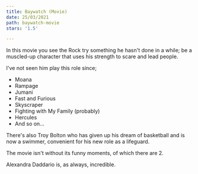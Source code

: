 ```yaml
---
title: Baywatch (Movie)
date: 25/03/2021
path: baywatch-movie
stars: '1.5'

---
```

In this movie you see the Rock try something he hasn't done in a while; be a muscled-up character that uses his strength to scare and lead people.

I've not seen him play this role since;

* Moana
* Rampage
* Jumani
* Fast and Furious
* Skyscraper
* Fighting with My Family (probably)
* Hercules
* And so on...

There's also Troy Bolton who has given up his dream of basketball and is now a swimmer, convenient for his new role as a lifeguard.

The movie isn't without its funny moments, of which there are 2.

Alexandra Daddario is, as always, incredible.